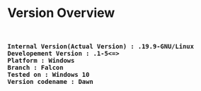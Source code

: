 # Version Overview

<pre>
<b>

Internal Version(Actual Version) : .19.9-GNU/Linux
Developement Version : .1-5<=>
Platform : Windows
Branch : Falcon
Tested on : Windows 10
Version codename : Dawn</b>
</pre>
</b>
